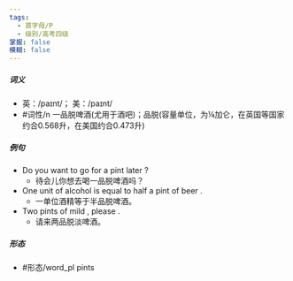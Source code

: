 ```yaml
---
tags:
  - 首字母/P
  - 级别/高考四级
掌握: false
模糊: false
---
```

##### 词义
- 英：/paɪnt/； 美：/paɪnt/
- #词性/n  一品脱啤酒(尤用于酒吧)；品脱(容量单位，为⅛加仑，在英国等国家约合0.568升，在美国约合0.473升)
##### 例句
- Do you want to go for a pint later ?
	- 待会儿你想去喝一品脱啤酒吗？
- One unit of alcohol is equal to half a pint of beer .
	- 一单位酒精等于半品脱啤酒。
- Two pints of mild , please .
	- 请来两品脱淡啤酒。
##### 形态
- #形态/word_pl pints
